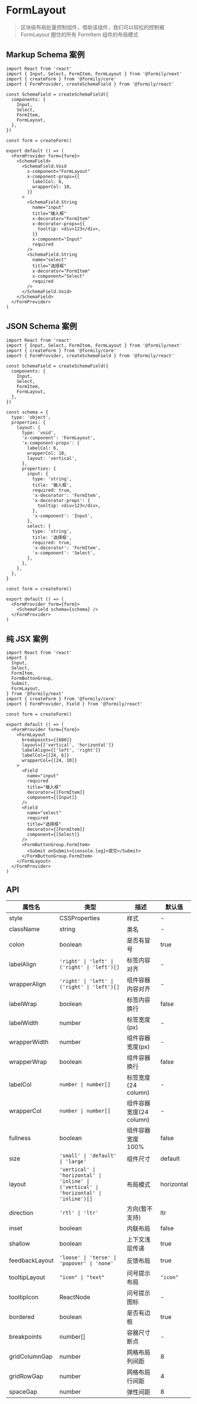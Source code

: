 # FormLayout

> 区块级布局批量控制组件，借助该组件，我们可以轻松的控制被 FormLayout 圈住的所有 FormItem 组件的布局模式

## Markup Schema 案例

```tsx
import React from 'react'
import { Input, Select, FormItem, FormLayout } from '@formily/next'
import { createForm } from '@formily/core'
import { FormProvider, createSchemaField } from '@formily/react'

const SchemaField = createSchemaField({
  components: {
    Input,
    Select,
    FormItem,
    FormLayout,
  },
})

const form = createForm()

export default () => (
  <FormProvider form={form}>
    <SchemaField>
      <SchemaField.Void
        x-component="FormLayout"
        x-component-props={{
          labelCol: 6,
          wrapperCol: 10,
        }}
      >
        <SchemaField.String
          name="input"
          title="输入框"
          x-decorator="FormItem"
          x-decorator-props={{
            tooltip: <div>123</div>,
          }}
          x-component="Input"
          required
        />
        <SchemaField.String
          name="select"
          title="选择框"
          x-decorator="FormItem"
          x-component="Select"
          required
        />
      </SchemaField.Void>
    </SchemaField>
  </FormProvider>
)
```

## JSON Schema 案例

```tsx
import React from 'react'
import { Input, Select, FormItem, FormLayout } from '@formily/next'
import { createForm } from '@formily/core'
import { FormProvider, createSchemaField } from '@formily/react'

const SchemaField = createSchemaField({
  components: {
    Input,
    Select,
    FormItem,
    FormLayout,
  },
})

const schema = {
  type: 'object',
  properties: {
    layout: {
      type: 'void',
      'x-component': 'FormLayout',
      'x-component-props': {
        labelCol: 6,
        wrapperCol: 10,
        layout: 'vertical',
      },
      properties: {
        input: {
          type: 'string',
          title: '输入框',
          required: true,
          'x-decorator': 'FormItem',
          'x-decorator-props': {
            tooltip: <div>123</div>,
          },
          'x-component': 'Input',
        },
        select: {
          type: 'string',
          title: '选择框',
          required: true,
          'x-decorator': 'FormItem',
          'x-component': 'Select',
        },
      },
    },
  },
}

const form = createForm()

export default () => (
  <FormProvider form={form}>
    <SchemaField schema={schema} />
  </FormProvider>
)
```

## 纯 JSX 案例

```tsx
import React from 'react'
import {
  Input,
  Select,
  FormItem,
  FormButtonGroup,
  Submit,
  FormLayout,
} from '@formily/next'
import { createForm } from '@formily/core'
import { FormProvider, Field } from '@formily/react'

const form = createForm()

export default () => (
  <FormProvider form={form}>
    <FormLayout
      breakpoints={[680]}
      layout={['vertical', 'horizontal']}
      labelAlign={['left', 'right']}
      labelCol={[24, 6]}
      wrapperCol={[24, 10]}
    >
      <Field
        name="input"
        required
        title="输入框"
        decorator={[FormItem]}
        component={[Input]}
      />
      <Field
        name="select"
        required
        title="选择框"
        decorator={[FormItem]}
        component={[Select]}
      />
      <FormButtonGroup.FormItem>
        <Submit onSubmit={console.log}>提交</Submit>
      </FormButtonGroup.FormItem>
    </FormLayout>
  </FormProvider>
)
```

## API

| 属性名         | 类型                                                                                  | 描述                    | 默认值     |
| -------------- | ------------------------------------------------------------------------------------- | ----------------------- | ---------- |
| style          | CSSProperties                                                                         | 样式                    | -          |
| className      | string                                                                                | 类名                    | -          |
| colon          | boolean                                                                               | 是否有冒号              | true       |
| labelAlign     | `'right' \| 'left' \| ('right' \| 'left')[]`                                          | 标签内容对齐            | -          |
| wrapperAlign   | `'right' \| 'left' \| ('right' \| 'left')[]`                                          | 组件容器内容对齐        | -          |
| labelWrap      | boolean                                                                               | 标签内容换行            | false      |
| labelWidth     | number                                                                                | 标签宽度(px)            | -          |
| wrapperWidth   | number                                                                                | 组件容器宽度(px)        | -          |
| wrapperWrap    | boolean                                                                               | 组件容器换行            | false      |
| labelCol       | `number \| number[]`                                                                  | 标签宽度(24 column)     | -          |
| wrapperCol     | `number \| number[]`                                                                  | 组件容器宽度(24 column) | -          |
| fullness       | boolean                                                                               | 组件容器宽度 100%       | false      |
| size           | `'small' \| 'default' \| 'large'`                                                     | 组件尺寸                | default    |
| layout         | `'vertical' \| 'horizontal' \| 'inline' \|('vertical' \| 'horizontal' \| 'inline')[]` | 布局模式                | horizontal |
| direction      | `'rtl' \| 'ltr'`                                                                      | 方向(暂不支持)          | ltr        |
| inset          | boolean                                                                               | 内联布局                | false      |
| shallow        | boolean                                                                               | 上下文浅层传递          | true       |
| feedbackLayout | `'loose' \| 'terse' \| 'popover' \| 'none'`                                           | 反馈布局                | true       |
| tooltipLayout  | `"icon" \| "text"`                                                                    | 问号提示布局            | `"icon"`   |
| tooltipIcon    | ReactNode                                                                             | 问号提示图标            | -          |
| bordered       | boolean                                                                               | 是否有边框              | true       |
| breakpoints    | number[]                                                                              | 容器尺寸断点            | -          |
| gridColumnGap  | number                                                                                | 网格布局列间距          | 8          |
| gridRowGap     | number                                                                                | 网格布局行间距          | 4          |
| spaceGap       | number                                                                                | 弹性间距                | 8          |
